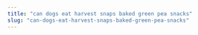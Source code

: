 ```yaml
---
title: "can dogs eat harvest snaps baked green pea snacks"
slug: "can-dogs-eat-harvest-snaps-baked-green-pea-snacks"
---
```


